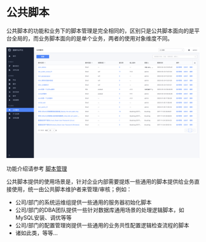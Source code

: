 # 公共脚本

公共脚本的功能和业务下的脚本管理是完全相同的，区别只是公共脚本面向的是平台全局的，而业务脚本面向的是单个业务，两者的使用对象维度不同。

![image-20200814114309792](media/image-20200814114309792.png)

功能介绍请参考 [脚本管理](./Scripts.md)

公共脚本提供的使用场景是，针对企业内部需要提炼一些通用的脚本提供给业务直接使用，统一由公共脚本维护者来管理/审核；例如：

- 公司/部门的系统运维组提供一些通用的服务器初始化脚本
- 公司/部门的DBA团队提供一些针对数据库通用场景的处理逻辑脚本，如 MySQL安装、调优等等
- 公司/部门的配置管理岗提供一些通用的业务共性配置逻辑检查流程的脚本
- 诸如此类，等等...